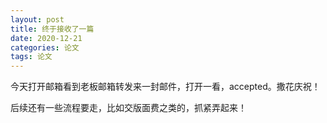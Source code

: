 ```yaml
---
layout: post
title: 终于接收了一篇
date: 2020-12-21
categories: 论文
tags: 论文
---
```


今天打开邮箱看到老板邮箱转发来一封邮件，打开一看，accepted。撒花庆祝！

后续还有一些流程要走，比如交版面费之类的，抓紧弄起来！